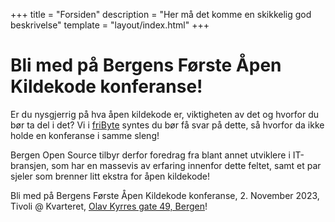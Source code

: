 +++
title = "Forsiden"
description = "Her må det komme en skikkelig god beskrivelse"
template = "layout/index.html"
+++

# Bli med på Bergens Første Åpen Kildekode  konferanse!

Er du nysgjerrig på hva åpen kildekode er, viktigheten av det og hvorfor du bør ta del i det? Vi i [friByte][fribyte] syntes du bør få svar på dette, så hvorfor da ikke holde en konferanse i samme sleng!

Bergen Open Source tilbyr derfor foredrag fra blant annet utviklere i IT-bransjen, som har en massevis av erfaring innenfor dette feltet, samt et par sjeler som brenner litt ekstra for åpen kildekode!

Bli med på Bergens Første Åpen Kildekode konferanse, 2. November 2023, Tivoli @ Kvarteret, [Olav Kyrres gate 49, Bergen][kvarteret]!

[fribyte]: https://fribyte.no
[kvarteret]: https://www.openstreetmap.org/node/6137059358